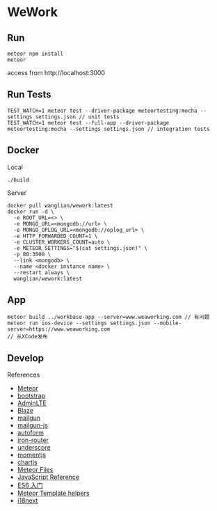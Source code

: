 # WeWork

## Run

```
meteor npm install
meteor
```
access from http://localhost:3000

## Run Tests

```
TEST_WATCH=1 meteor test --driver-package meteortesting:mocha --settings settings.json // unit tests
TEST_WATCH=1 meteor test --full-app --driver-package meteortesting:mocha --settings settings.json // integration tests
```

## Docker

Local
```
./build
```

Server
```
docker pull wanglian/wework:latest
docker run -d \
  -e ROOT_URL=<> \
  -e MONGO_URL=<mongodb://url> \
  -e MONGO_OPLOG_URL=<mongodb://oplog_url> \
  -e HTTP_FORWARDED_COUNT=1 \
  -e CLUSTER_WORKERS_COUNT=auto \
  -e METEOR_SETTINGS="$(cat settings.json)" \
  -p 80:3000 \
  --link <mongodb> \
  --name <docker instance name> \
  --restart always \
  wanglian/wework:latest
```

## App

```
meteor build ../workbase-app --server=www.weaworking.com // 有问题
meteor run ios-device --settings settings.json --mobile-server=https://www.weaworking.com
// 从XCode发布
```

## Develop

References
- [Meteor](https://docs.meteor.com/)
- [bootstrap](https://getbootstrap.com/docs/3.3/javascript/)
- [AdminLTE](https://adminlte.io/themes/AdminLTE/index.html)
- [Blaze](http://blazejs.org/api/templates.html)
- [mailgun](https://documentation.mailgun.com/en/latest/api-routes.html)
- [mailgun-js](https://github.com/bojand/mailgun-js)
- [autoform](https://github.com/aldeed/meteor-autoform)
- [iron-router](http://iron-meteor.github.io/iron-router/)
- [underscore](https://underscorejs.org)
- [momentjs](https://momentjs.com/docs/)
- [chartjs](https://www.chartjs.org/)
- [Meteor Files](https://github.com/VeliovGroup/Meteor-Files/wiki)
- [JavaScript Reference](https://developer.mozilla.org/en-US/docs/Web/JavaScript/Reference)
- [ES6 入门](http://es6.ruanyifeng.com)
- [Meteor Template helpers](https://github.com/VeliovGroup/Meteor-Template-helpers/)
- [i18next](https://www.i18next.com/)
